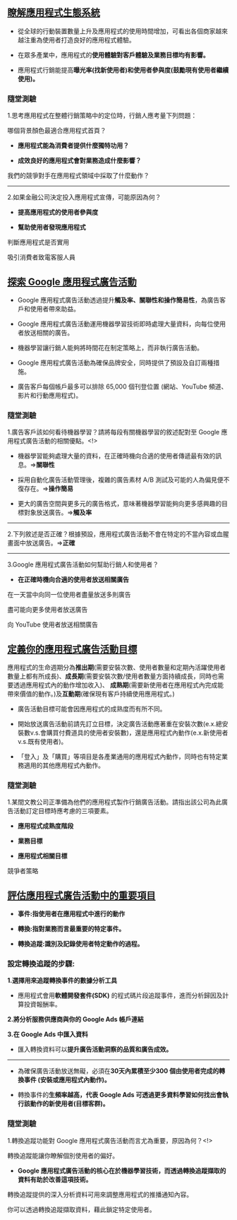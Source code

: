 ## [瞭解應用程式生態系統](https://skillshop.exceedlms.com/uploads/resource_courses/targets/95002/original/index.html?_courseId=29461#/)

* 從全球的行動裝置數量上升及應用程式的使用時間增加，可看出各個商家越來越注重為使用者打造良好的應用程式體驗。

* 在眾多產業中，應用程式的**使用體驗對客戶體驗及業務目標均有影響。**

* 應用程式行銷能提高**曝光率(找新使用者)和使用者參與度(鼓勵現有使用者繼續使用)。**

### 隨堂測驗

1.思考應用程式在整體行銷策略中的定位時，行銷人應考量下列問題：

哪個背景顏色最適合應用程式首頁？

* **應用程式能為消費者提供什麼獨特功用？**

* **成效良好的應用程式會對業務造成什麼影響？**

我們的競爭對手在應用程式領域中採取了什麼動作？

---------------------------------------------------------------------------------------------------------------------------------

2.如果金融公司決定投入應用程式宣傳，可能原因為何？

* **提高應用程式的使用者參與度**

* **幫助使用者發現應用程式**

判斷應用程式是否實用 

吸引消費者致電客服人員

## [探索 Google 應用程式廣告活動](https://skillshop.exceedlms.com/uploads/resource_courses/targets/95048/original/index.html?_courseId=29495#/page/5e276456dfbb2b27cf22ecb7)

* Google 應用程式廣告活動透過提升**觸及率、關聯性和操作簡易性**，為廣告客戶和使用者帶來助益。

* Google 應用程式廣告活動運用機器學習技術即時處理大量資料，向每位使用者放送相關的廣告。

* 機器學習讓行銷人能夠將時間花在制定策略上，而非執行廣告活動。

* Google 應用程式廣告活動為確保品牌安全，同時提供了預設及自訂兩種措施。

* 廣告客戶每個帳戶最多可以排除 65,000 個刊登位置 (網站、YouTube 頻道、影片和行動應用程式)。

### 隨堂測驗

1.廣告客戶該如何看待機器學習？請將每段有關機器學習的敘述配對至 Google 應用程式廣告活動的相關優點。<!>

* 機器學習能夠處理大量的資料，在正確時機向合適的使用者傳遞最有效的訊息。=>**關聯性**

* 採用自動化廣告活動管理後，複雜的廣告素材 A/B 測試及可能的人為偏見便不復存在。=>**操作簡易**

* 更大的廣告空間與更多元的廣告格式，意味著機器學習能夠向更多感興趣的目標對象放送廣告。=>**觸及率**

---------------------------------------------------------------------------------------------------------------------------------

2.下列敘述是否正確？根據預設，應用程式廣告活動不會在特定的不當內容或血腥畫面中放送廣告。=>**正確**

---------------------------------------------------------------------------------------------------------------------------------

3.Google 應用程式廣告活動如何幫助行銷人和使用者？

* **在正確時機向合適的使用者放送相關廣告**

在一天當中向同一位使用者盡量放送多則廣告

盡可能向更多使用者放送廣告

向 YouTube 使用者放送相關廣告

## [定義你的應用程式廣告活動目標](https://skillshop.exceedlms.com/uploads/resource_courses/targets/95091/original/index.html?_courseId=29538#/page/5e343ff3dd2768391a39db8e)

應用程式的生命週期分為**推出期**(需要安裝次數、使用者數量和定期內活躍使用者數量上都有所成長)、**成長期**(需要安裝次數/使用者數量方面持續成長，同時也需要透過應用程式內的動作增加收入)、
**成熟期**(需要新使用者在應用程式內完成能帶來價值的動作。)及**互動期**(確保現有客戶持續使用應用程式。)

* 廣告活動目標可能會因應用程式的成熟度而有所不同。

* 開始放送廣告活動前請先訂立目標，決定廣告活動應著重在安裝次數(e.x.總安裝數v.s.會購買付費道具的使用者安裝數)，還是應用程式內動作(e.x.新使用者v.s.既有使用者)。

* 「登入」及「購買」等項目是各產業通用的應用程式內動作，同時也有特定業務適用的其他應用程式內動作。


### 隨堂測驗

1.某間文教公司正準備為他們的應用程式製作行銷廣告活動。請指出該公司為此廣告活動訂定目標時應考慮的三項要素。

* **應用程式成熟度階段**

* **業務目標**

* **應用程式相關目標**

競爭者策略

## [評估應用程式廣告活動中的重要項目](https://skillshop.exceedlms.com/uploads/resource_courses/targets/837177/original/index.html?_courseId=29567#/page/5e38490bdd2768391a39f768)

* **事件:指使用者在應用程式中進行的動作**

* **轉換:指對業務而言最重要的特定事件。**

* **轉換追蹤:識別及記錄使用者特定動作的過程。**

### 設定轉換追蹤的步驟:

**1.選擇用來追蹤轉換事件的數據分析工具**

* 應用程式會用**軟體開發套件(SDK)** 的程式碼片段追蹤事件，進而分析歸因及計算投資報酬率。

**2.將分析服務供應商與你的 Google Ads 帳戶連結**

**3.在 Google Ads 中匯入資料**

* 匯入轉換資料可以**提升廣告活動洞察的品質和廣告成效。**

---------------------------------------------------------------------------------------------------------------------------------

* 為確保廣告活動放送無礙，必須在**30天內累積至少300 個由使用者完成的轉換事件 (安裝或應用程式內動作)。**

* 轉換事件的**生頻率越高，代表 Google Ads 可透過更多資料學習如何找出會執行該動作的新使用者(目標客群)。**

### 隨堂測驗

1.轉換追蹤功能對 Google 應用程式廣告活動而言尤為重要，原因為何？<!>

轉換追蹤能讓你瞭解個別使用者的偏好。 

* **Google 應用程式廣告活動的核心在於機器學習技術，而透過轉換追蹤擷取的資料有助於改善這項技術。**

轉換追蹤提供的深入分析資料可用來調整應用程式的推播通知內容。 

你可以透過轉換追蹤擷取資料，藉此鎖定特定使用者。 
